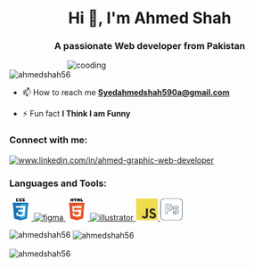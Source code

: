 <h1 align="center">Hi 👋, I'm Ahmed Shah</h1>
<h3 align="center">A passionate Web developer from Pakistan</h3>

<img align="right" alt="cooding" width="400" src="![image](https://github.com/user-attachments/assets/78e06a4b-a978-44e3-b7bb-cb5b76e23602)
">
<p align="left"> <img src="https://komarev.com/ghpvc/?username=ahmedshah56&label=Profile%20views&color=0e75b6&style=flat" alt="ahmedshah56" /> </p>

- 📫 How to reach me **Syedahmedshah590a@gmail.com**

- ⚡ Fun fact **I Think I am Funny**

<h3 align="left">Connect with me:</h3>
<p align="left">
<a href="https://linkedin.com/in/syed ahmed ali shah" target="blank"><img align="center" src="https://raw.githubusercontent.com/rahuldkjain/github-profile-readme-generator/master/src/images/icons/Social/linked-in-alt.svg" alt="www.linkedin.com/in/ahmed-graphic-web-developer" height="30" width="40" /></a>
</p>

<h3 align="left">Languages and Tools:</h3>
<p align="left"> <a href="https://www.w3schools.com/css/" target="_blank" rel="noreferrer"> <img src="https://raw.githubusercontent.com/devicons/devicon/master/icons/css3/css3-original-wordmark.svg" alt="css3" width="40" height="40"/> </a> <a href="https://www.figma.com/" target="_blank" rel="noreferrer"> <img src="https://www.vectorlogo.zone/logos/figma/figma-icon.svg" alt="figma" width="40" height="40"/> </a> <a href="https://www.w3.org/html/" target="_blank" rel="noreferrer"> <img src="https://raw.githubusercontent.com/devicons/devicon/master/icons/html5/html5-original-wordmark.svg" alt="html5" width="40" height="40"/> </a> <a href="https://www.adobe.com/in/products/illustrator.html" target="_blank" rel="noreferrer"> <img src="https://www.vectorlogo.zone/logos/adobe_illustrator/adobe_illustrator-icon.svg" alt="illustrator" width="40" height="40"/> </a> <a href="https://developer.mozilla.org/en-US/docs/Web/JavaScript" target="_blank" rel="noreferrer"> <img src="https://raw.githubusercontent.com/devicons/devicon/master/icons/javascript/javascript-original.svg" alt="javascript" width="40" height="40"/> </a> <a href="https://www.photoshop.com/en" target="_blank" rel="noreferrer"> <img src="https://raw.githubusercontent.com/devicons/devicon/master/icons/photoshop/photoshop-line.svg" alt="photoshop" width="40" height="40"/> </a> </p>

<p><img align="left" src="https://github-readme-stats.vercel.app/api/top-langs?username=ahmedshah56&show_icons=true&locale=en&layout=compact" alt="ahmedshah56" /></p>

<p>&nbsp;<img align="center" src="https://github-readme-stats.vercel.app/api?username=ahmedshah56&show_icons=true&locale=en" alt="ahmedshah56" /></p>

<p><img align="center" src="https://github-readme-streak-stats.herokuapp.com/?user=ahmedshah56&" alt="ahmedshah56" /></p>


